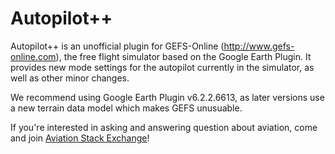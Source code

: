Autopilot++
===========

Autopilot++ is an unofficial plugin for GEFS-Online (http://www.gefs-online.com), the free flight simulator based on the Google Earth Plugin. It provides new mode settings for the autopilot currently in the simulator, as well as other minor changes.

We recommend using Google Earth Plugin v6.2.2.6613, as later versions use a new terrain data model which makes GEFS unusuable.

If you're interested in asking and answering question about aviation, come and join [Aviation Stack Exchange][1]!

  [1]: http://aviation.stackexchange.com
